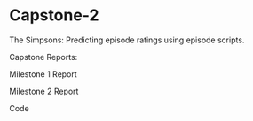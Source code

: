 # Capstone-2

The Simpsons: Predicting episode ratings using episode scripts.

Capstone Reports:

Milestone 1 Report

Milestone 2 Report

Code
